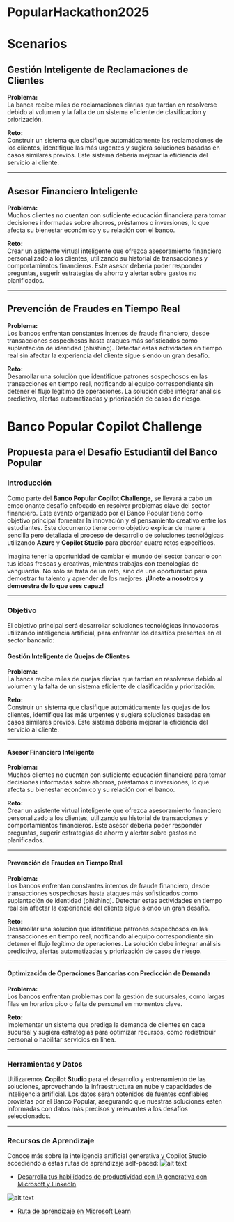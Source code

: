 # PopularHackathon2025

# Scenarios

## Gestión Inteligente de Reclamaciones de Clientes

**Problema:**  
La banca recibe miles de reclamaciones diarias que tardan en resolverse debido al volumen y la falta de un sistema eficiente de clasificación y priorización.

**Reto:**  
Construir un sistema que clasifique automáticamente las reclamaciones de los clientes, identifique las más urgentes y sugiera soluciones basadas en casos similares previos. Este sistema debería mejorar la eficiencia del servicio al cliente.

---

## Asesor Financiero Inteligente

**Problema:**  
Muchos clientes no cuentan con suficiente educación financiera para tomar decisiones informadas sobre ahorros, préstamos o inversiones, lo que afecta su bienestar económico y su relación con el banco.

**Reto:**  
Crear un asistente virtual inteligente que ofrezca asesoramiento financiero personalizado a los clientes, utilizando su historial de transacciones y comportamientos financieros. Este asesor debería poder responder preguntas, sugerir estrategias de ahorro y alertar sobre gastos no planificados.

---

## Prevención de Fraudes en Tiempo Real

**Problema:**  
Los bancos enfrentan constantes intentos de fraude financiero, desde transacciones sospechosas hasta ataques más sofisticados como suplantación de identidad (phishing). Detectar estas actividades en tiempo real sin afectar la experiencia del cliente sigue siendo un gran desafío.

**Reto:**  
Desarrollar una solución que identifique patrones sospechosos en las transacciones en tiempo real, notificando al equipo correspondiente sin detener el flujo legítimo de operaciones. La solución debe integrar análisis predictivo, alertas automatizadas y priorización de casos de riesgo.

# Banco Popular Copilot Challenge

## Propuesta para el Desafío Estudiantil del Banco Popular

### Introducción

Como parte del **Banco Popular Copilot Challenge**, se llevará a cabo un emocionante desafío enfocado en resolver problemas clave del sector financiero. Este evento organizado por el Banco Popular tiene como objetivo principal fomentar la innovación y el pensamiento creativo entre los estudiantes. Este documento tiene como objetivo explicar de manera sencilla pero detallada el proceso de desarrollo de soluciones tecnológicas utilizando **Azure** y **Copilot Studio** para abordar cuatro retos específicos.

Imagina tener la oportunidad de cambiar el mundo del sector bancario con tus ideas frescas y creativas, mientras trabajas con tecnologías de vanguardia. No solo se trata de un reto, sino de una oportunidad para demostrar tu talento y aprender de los mejores. **¡Únete a nosotros y demuestra de lo que eres capaz!**

---

### Objetivo

El objetivo principal será desarrollar soluciones tecnológicas innovadoras utilizando inteligencia artificial, para enfrentar los desafíos presentes en el sector bancario:

#### Gestión Inteligente de Quejas de Clientes

**Problema:**  
La banca recibe miles de quejas diarias que tardan en resolverse debido al volumen y la falta de un sistema eficiente de clasificación y priorización.

**Reto:**  
Construir un sistema que clasifique automáticamente las quejas de los clientes, identifique las más urgentes y sugiera soluciones basadas en casos similares previos. Este sistema debería mejorar la eficiencia del servicio al cliente.

---

#### Asesor Financiero Inteligente

**Problema:**  
Muchos clientes no cuentan con suficiente educación financiera para tomar decisiones informadas sobre ahorros, préstamos o inversiones, lo que afecta su bienestar económico y su relación con el banco.

**Reto:**  
Crear un asistente virtual inteligente que ofrezca asesoramiento financiero personalizado a los clientes, utilizando su historial de transacciones y comportamientos financieros. Este asesor debería poder responder preguntas, sugerir estrategias de ahorro y alertar sobre gastos no planificados.

---

#### Prevención de Fraudes en Tiempo Real

**Problema:**  
Los bancos enfrentan constantes intentos de fraude financiero, desde transacciones sospechosas hasta ataques más sofisticados como suplantación de identidad (phishing). Detectar estas actividades en tiempo real sin afectar la experiencia del cliente sigue siendo un gran desafío.

**Reto:**  
Desarrollar una solución que identifique patrones sospechosos en las transacciones en tiempo real, notificando al equipo correspondiente sin detener el flujo legítimo de operaciones. La solución debe integrar análisis predictivo, alertas automatizadas y priorización de casos de riesgo.

---

#### Optimización de Operaciones Bancarias con Predicción de Demanda

**Problema:**  
Los bancos enfrentan problemas con la gestión de sucursales, como largas filas en horarios pico o falta de personal en momentos clave.

**Reto:**  
Implementar un sistema que prediga la demanda de clientes en cada sucursal y sugiera estrategias para optimizar recursos, como redistribuir personal o habilitar servicios en línea.

---

### Herramientas y Datos

Utilizaremos **Copilot Studio** para el desarrollo y entrenamiento de las soluciones, aprovechando la infraestructura en nube y capacidades de inteligencia artificial. Los datos serán obtenidos de fuentes confiables provistas por el Banco Popular, asegurando que nuestras soluciones estén informadas con datos más precisos y relevantes a los desafíos seleccionados.

---

### Recursos de Aprendizaje

Conoce más sobre la inteligencia artificial generativa y Copilot Studio accediendo a estas rutas de aprendizaje self-paced:
![alt text](https://github.com/Copilot-Hackathon/PopularHackathon2025/blob/main/images/productividad%20con%20ia%20generativa.png)
- [Desarrolla tus habilidades de productividad con IA generativa con Microsoft y LinkedIn](https://es.linkedin.com/learning/paths/desarrolla-tus-habilidades-de-productividad-con-ia-generativa-con-microsoft-y-linkedin)

![alt text](https://github.com/Copilot-Hackathon/PopularHackathon2025/blob/main/images/herramientas%20y%20aplicaciones%20de%20ia.png)
- [Ruta de aprendizaje en Microsoft Learn](https://learn.microsoft.com/es-mx/training/paths/work-power-virtual-agents/)